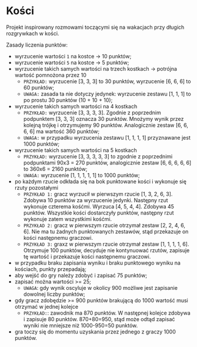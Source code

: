 # Kości

Projekt inspirowany rozmowami toczącymi się na wakacjach przy długich rozgrywkach w kości. 


Zasady liczenia punktów:
- wyrzucenie wartości `1` na kostce -> 10 punktów;
- wyrzucenie wartości `5` na kostce -> 5 punktów;
- wyrzucenie takich samych wartości na trzech kostkach -> potrójna wartość pomnożona przez 10
  - `PRZYKŁAD:` wyrzucenie [3, 3, 3] to 30 punktów, wyrzucenie [6, 6, 6] to 60 punktów;
  - `UWAGA:` zasada ta nie dotyczy jedynek: wyrzucenie zestawu [1, 1, 1] to po prostu 30 punktów (10 + 10 + 10);
- wyrzucenie takich samych wartości na 4 kostkach
  - `PRZYKŁAD:` wyrzucenie [3, 3, 3, 3]. Zgodnie z poprzednim podpunktem [3, 3, 3] oznacza 30 punktów. Mnożymy wynik przez kolejną trójkę i otrzymujemy 90 punktów. Analogicznie zestaw [6, 6, 6, 6] ma wartość 360 punktów;
  - `UWAGA:` w przypadku wyrzucenia zestawu [1, 1, 1, 1] przyznawane jest 1000 punktów;
- wyrzucenie takich samych wartości na 5 kostkach
  - `PRZYKŁAD:` wyrzucenie [3, 3, 3, 3, 3] to zgodnie z poprzednimi podpunktami 90x3 = 270 punktów, analogicznie zestaw [6, 6, 6, 6, 6] to 360x6 = 2160 punktów;
  - `UWAGA:` wyrzucenie [1, 1, 1, 1, 1] to 1000 punktów;
- po każdym rzucie odkłada się na bok punktowane kości i wykonuje się rzuty pozostałymi
  - `PRZYKŁAD 1:` gracz wyrzucił w pierwszym rzucie [1, 3, 2, 6, 3]. Zdobywa 10 punktów za wyrzucenie jedynki. Następny rzut wykonuje czterema kośćmi. Wyrzuca [4, 5, 4, 4]. Zdobywa 45 punktów. Wszystkie kości dostarczyły punktów, następny rzut wykonuje zatem wszystkimi kośćmi. 
  - `PRZYKŁAD 2:` gracz w pierwszym rzucie otrzymał zestaw [2, 2, 4, 6, 6]. Nie ma tu żadnych punktowanych zestawów, stąd przekazuje on kości następnemu graczowi.
  - `PRZYKŁAD 3:` graxz w pierwszym rzucie otrzymał zestaw [1, 1, 1, 1, 6]. Otrzymuje 100 punktów, decyduje nie kontynuować rzutów, zapisuje tę wartość i przekazuje kości następnemu graczowi.
- w przypadku braku zapisania wyniku i braku punktowego wyniku na kościach, punkty przepadają;
- aby wejść do gry należy zdobyć i zapisać 75 punktów;
- zapisać można wartości >= 25;
  - `UWAGA`: gdy wynik oscyluje w okolicy 900 możliwe jest zapisanie dowolnej liczby punktów;
- gdy gracz zdobędzie >= 900 punktów brakującą do 1000 wartość musi otrzymać w jednej kolejce
  - `PRZYKŁAD:`: zawodnik ma 870 punktów. W następnej kolejce zdobywa i zapisuje 80 punktów. 870+80=950, stąd może odtąd zapisać wyniki nie mniejsze niż 1000-950=50 punktów.
- gra toczy się do momentu uzyskania przez jednego z graczy 1000 punktów.
